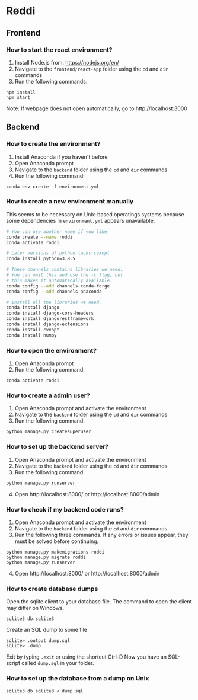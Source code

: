 # Røddi

## Frontend

### How to start the react environment?
1. Install Node.js from: https://nodejs.org/en/
2. Navigate to the `frontend/react-app` folder using the `cd` and `dir` commands
3. Run the following commands:
```
npm install
npm start
```
Note: If webpage does not open automatically, go to http://localhost:3000

## Backend

### How to create the environment?
1. Install Anaconda if you haven't before
2. Open Anaconda prompt
3. Navigate to the `backend` folder using the `cd` and `dir` commands
4. Run the following command:
```
conda env create -f environment.yml
```

### How to create a new environment manually
This seems to be necessary on Unix-based operatings systems
because some dependencies in `environment.yml` appears unavailable.
```sh
# You can use another name if you like.
conda create --name roddi
conda activate roddi

# Later versions of python lacks cvxopt
conda install python=3.8.5

# These channels contains libraries we need.
# You can omit this and use the -c flag, but
# this makes it automatically available.
conda config --add channels conda-forge
conda config --add channels anaconda

# Install all the libraries we need.
conda install django
conda install django-cors-headers
conda install djangorestframework
conda install django-extensions
conda install cvxopt
conda install numpy
```



### How to open the environment?

1. Open Anaconda prompt
2. Run the following command:
```
conda activate roddi
```

### How to create a admin user?

1. Open Anaconda prompt and activate the environment
2. Navigate to the `backend` folder using the `cd` and `dir` commands
3. Run the following command:
```
python manage.py createsuperuser
```


### How to set up the backend server?

1. Open Anaconda prompt and activate the environment
2. Navigate to the `backend` folder using the `cd` and `dir` commands
3. Run the following command:
```
python manage.py runserver
```
4. Open http://localhost:8000/ or http://localhost:8000/admin


### How to check if my backend code runs?

1. Open Anaconda prompt and activate the environment
2. Navigate to the `backend` folder using the `cd` and `dir` commands
3. Run the following three commands. If any errors or issues appear, they must be solved before continuing.
```
python manage.py makemigrations roddi
python manage.py migrate roddi
python manage.py runserver
```
4. Open http://localhost:8000/ or http://localhost:8000/admin


### How to create database dumps
Open the sqlite client to your database file.
The command to open the client may differ on Windows.
```
sqlite3 db.sqlite3
```

Create an SQL dump to some file
```
sqlite> .output dump.sql
sqlite> .dump
```
Exit by typing `.exit` or using the shortcut Ctrl-D
Now you have an SQL-script called `dump.sql` in your folder.


### How to set up the database from a dump on Unix
```
sqlite3 db.sqlite3 < dump.sql
```

